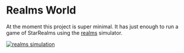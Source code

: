 # Realms World

At the moment this project is super minimal. It has just enough to run a game of StarRealms using the [realms](https://github.com/tonywok/realms) simulator.

[![realms simulation](http://img.youtube.com/vi/eNPPId3YlT0/0.jpg)](https://youtu.be/eNPPId3YlT0 "Minimal realms simulation - Click to Watch!")
